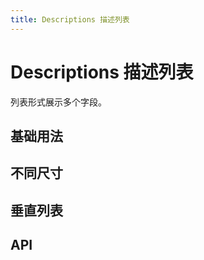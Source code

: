 ```yaml
---
title: Descriptions 描述列表
---
```


# Descriptions 描述列表

列表形式展示多个字段。

## 基础用法

<preview path="./def.vue" />

## 不同尺寸

<preview path="./sizeDescriptions.vue" />

## 垂直列表

<preview path="./verticalDescriptions.vue" />

## API

<API src="./descriptions.json" lang="zh"></API>

<API src="./descriptionsItem.json" lang="zh"></API>